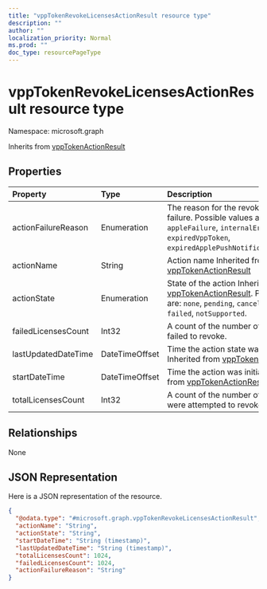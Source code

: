 ```yaml
---
title: "vppTokenRevokeLicensesActionResult resource type"
description: ""
author: ""
localization_priority: Normal
ms.prod: ""
doc_type: resourcePageType
---
```


# vppTokenRevokeLicensesActionResult resource type


Namespace: microsoft.graph




Inherits from [vppTokenActionResult](../resources/vpptokenactionresult.md)

## Properties
|Property|Type|Description|
|:---|:---|:---|
|actionFailureReason|Enumeration|The reason for the revoke licenses action failure. Possible values are: `none`, `appleFailure`, `internalError`, `expiredVppToken`, `expiredApplePushNotificationCertificate`.|
|actionName|String|Action name Inherited from [vppTokenActionResult](../resources/vpptokenactionresult.md)|
|actionState|Enumeration|State of the action Inherited from [vppTokenActionResult](../resources/vpptokenactionresult.md). Possible values are: `none`, `pending`, `canceled`, `active`, `done`, `failed`, `notSupported`.|
|failedLicensesCount|Int32|A count of the number of licenses that failed to revoke.|
|lastUpdatedDateTime|DateTimeOffset|Time the action state was last updated Inherited from [vppTokenActionResult](../resources/vpptokenactionresult.md)|
|startDateTime|DateTimeOffset|Time the action was initiated Inherited from [vppTokenActionResult](../resources/vpptokenactionresult.md)|
|totalLicensesCount|Int32|A count of the number of licenses that were attempted to revoke.|

## Relationships
None

## JSON Representation
Here is a JSON representation of the resource.
<!-- {
  "blockType": "resource",
  "@odata.type": "microsoft.graph.vppTokenRevokeLicensesActionResult"
}
-->
``` json
{
  "@odata.type": "#microsoft.graph.vppTokenRevokeLicensesActionResult",
  "actionName": "String",
  "actionState": "String",
  "startDateTime": "String (timestamp)",
  "lastUpdatedDateTime": "String (timestamp)",
  "totalLicensesCount": 1024,
  "failedLicensesCount": 1024,
  "actionFailureReason": "String"
}
```

